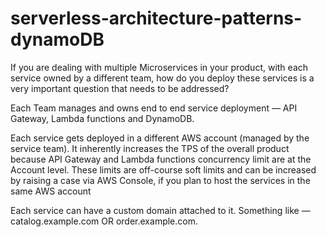 # serverless-architecture-patterns-dynamoDB
If you are dealing with multiple Microservices in your product, with each service owned by a different team, how do you deploy these services is a very important question that needs to be addressed?

Each Team manages and owns end to end service deployment — API Gateway, Lambda functions and DynamoDB.

Each service gets deployed in a different AWS account (managed by the service team). It inherently increases the TPS of the overall product because API Gateway and Lambda functions concurrency limit are at the Account level. These limits are off-course soft limits and can be increased by raising a case via AWS Console, if you plan to host the services in the same AWS account

Each service can have a custom domain attached to it. Something like — catalog.example.com OR order.example.com.
